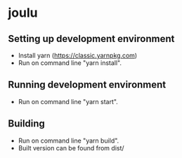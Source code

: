 # joulu

## Setting up development environment
- Install yarn (https://classic.yarnpkg.com)
- Run on command line "yarn install".

## Running development environment
- Run on command line "yarn start".

## Building 
- Run on command line "yarn build".
- Built version can be found from dist/
